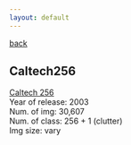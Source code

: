 ```yaml
---
layout: default
---
```


[back](../index.md)

## Caltech256

[Caltech 256](https://data.caltech.edu/records/nyy15-4j048)<br>
Year of release: 2003 <br>
Num. of img: 30,607 <br>
Num. of class: 256 + 1 (clutter) <br>
Img size: vary <br>
